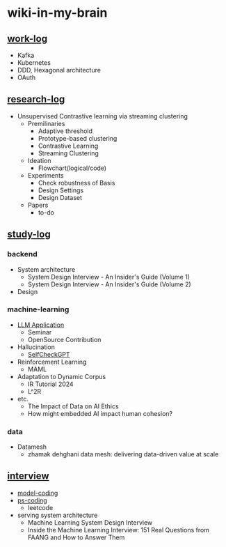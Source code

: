 # wiki-in-my-brain

## [work-log](https://github.com/2jimoo/wiki-in-my-brain/tree/main/work-log)
- Kafka
- Kubernetes
- DDD, Hexagonal architecture
- OAuth


## [research-log](https://github.com/2jimoo/wiki-in-my-brain/tree/main/research-log)
- Unsupervised Contrastive learning via streaming clustering
    - Premilinaries
        - Adaptive threshold
        - Prototype-based clustering
        - Contrastive Learning
        - Streaming Clustering
    - Ideation
        - Flowchart(logical/code)
    - Experiments
        - Check robustness of Basis
        - Design Settings
        - Design Dataset
    - Papers
        - to-do
        
        
## [study-log](https://github.com/2jimoo/wiki-in-my-brain/tree/main/study-log)
### backend
- System architecture
    - System Design Interview - An Insider's Guide (Volume 1)
    - System Design Interview - An Insider's Guide (Volume 2)
- Design

### machine-learning
- [LLM Application](https://github.com/2jimoo/wiki-in-my-brain/tree/main/study-log/LLM_application)
    - Seminar
    - OpenSource Contribution
- Hallucination
    - [SelfCheckGPT](https://github.com/2jimoo/wiki-in-my-brain/blob/main/study-log/hallucination/selfcheckgpt_advanced_experiment.md)
- Reinforcement Learning
    - MAML
- Adaptation to Dynamic Corpus
    - IR Tutorial 2024 
    - L^2R 
- etc.
    - The Impact of Data on AI Ethics
    - How might embedded AI impact human cohesion?
    
### data
- Datamesh
    - zhamak dehghani data mesh: delivering data-driven value at scale
    
    
## [interview](https://github.com/2jimoo/wiki-in-my-brain/tree/main/interview)
- [model-coding](https://github.com/2jimoo/wiki-in-my-brain/tree/main/interview/model-coding)
- [ps-coding](https://github.com/2jimoo/wiki-in-my-brain/tree/main/interview/ps-coding)
  - leetcode
- serving system architecture
    - Machine Learning System Design Interview 
    - Inside the Machine Learning Interview: 151 Real Questions from FAANG and How to Answer Them 
